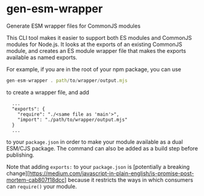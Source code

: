 # gen-esm-wrapper

Generate ESM wrapper files for CommonJS modules

This CLI tool makes it easier to support both ES modules and CommonJS modules
for Node.js. It looks at the exports of an existing CommonJS module, and creates
an ES module wrapper file that makes the exports available as named exports.

For example, if you are in the root of your npm package, you can use

```js
gen-esm-wrapper . path/to/wrapper/output.mjs
```

to create a wrapper file, and add

```
  ...
  "exports": {
    "require": "./<same file as 'main'>",
    "import": "./path/to/wrapper/output.mjs"
  }
  ...
```

to your `package.json` in order to make your module available as a dual
ESM/CJS package.
The command can also be added as a build step before publishing.

Note that adding `exports:` to your `package.json` is
[potentially a breaking change][https://medium.com/javascript-in-plain-english/is-promise-post-mortem-cab807f18dcc]
because it restricts the ways in which consumers can `require()` your module.
